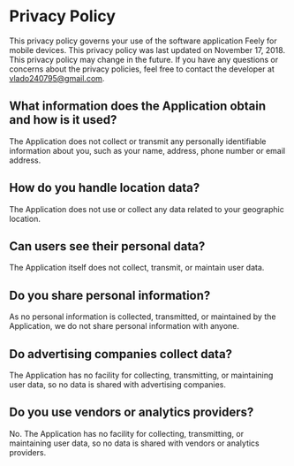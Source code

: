 # Privacy Policy

This privacy policy governs your use of the software application Feely for mobile devices. This privacy policy was last updated on November 17, 2018. This privacy policy may change in the future. If you have any questions or concerns about the privacy policies, feel free to contact the developer at vlado240795@gmail.com.

## What information does the Application obtain and how is it used?

The Application does not collect or transmit any personally identifiable information about you, such as your name, address, phone number or email address.

## How do you handle location data?

The Application does not use or collect any data related to your geographic location.

## Can users see their personal data?

The Application itself does not collect, transmit, or maintain user data.

## Do you share personal information?

As no personal information is collected, transmitted, or maintained by the Application, we do not share personal information with anyone.

## Do advertising companies collect data?

The Application has no facility for collecting, transmitting, or maintaining user data, so no data is shared with advertising companies.

## Do you use vendors or analytics providers?

No. The Application has no facility for collecting, transmitting, or maintaining user data, so no data is shared with vendors or analytics providers.

